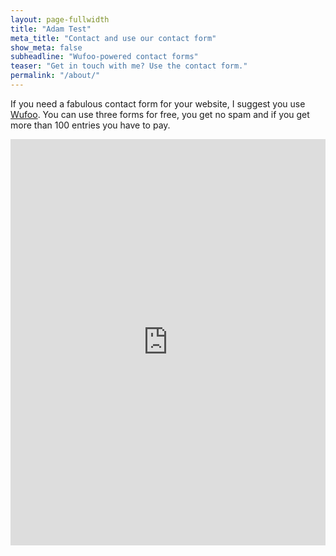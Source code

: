 ```yaml
---
layout: page-fullwidth
title: "Adam Test"
meta_title: "Contact and use our contact form"
show_meta: false
subheadline: "Wufoo-powered contact forms"
teaser: "Get in touch with me? Use the contact form."
permalink: "/about/"
---
```

If you need a fabulous contact form for your website, I suggest you use [Wufoo][1]. You can use three forms for free, you get no spam and if you get more than 100 entries you have to pay.

<div class="panel">
<iframe width="100%" height="650" frameborder="0" scrolling="no" src="https://phlowmedia.wufoo.com/embed/z7x3k1/"></iframe>
</div>



 [1]: http://www.wufoo.com/
